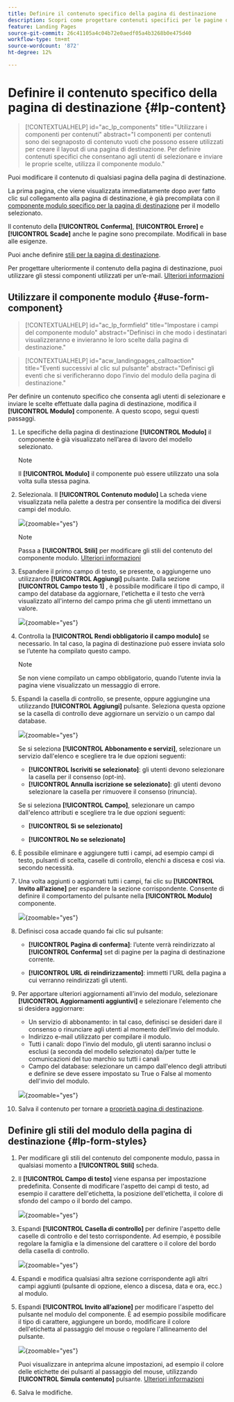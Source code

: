 ```yaml
---
title: Definire il contenuto specifico della pagina di destinazione
description: Scopri come progettare contenuti specifici per le pagine di destinazione nel web di Campaign
feature: Landing Pages
source-git-commit: 26c41105a4c04b72e0aedf05a4b3268b0e475d40
workflow-type: tm+mt
source-wordcount: '872'
ht-degree: 12%

---
```


# Definire il contenuto specifico della pagina di destinazione {#lp-content}

>[!CONTEXTUALHELP]
>id="ac_lp_components"
>title="Utilizzare i componenti per contenuti"
>abstract="I componenti per contenuti sono dei segnaposto di contenuto vuoti che possono essere utilizzati per creare il layout di una pagina di destinazione. Per definire contenuti specifici che consentano agli utenti di selezionare e inviare le proprie scelte, utilizza il componente modulo."

Puoi modificare il contenuto di qualsiasi pagina della pagina di destinazione.


La prima pagina, che viene visualizzata immediatamente dopo aver fatto clic sul collegamento alla pagina di destinazione, è già precompilata con il [componente modulo specifico per la pagina di destinazione](#use-form-component) per il modello selezionato<!-- to enable users to select and submit their choices-->.

Il contenuto della **[!UICONTROL Conferma]**, **[!UICONTROL Errore]** e **[!UICONTROL Scade]** anche le pagine sono precompilate. Modificali in base alle esigenze.

Puoi anche definire [stili per la pagina di destinazione](#lp-form-styles).

Per progettare ulteriormente il contenuto della pagina di destinazione, puoi utilizzare gli stessi componenti utilizzati per un’e-mail. [Ulteriori informazioni](../email/content-components.md#add-content-components)

## Utilizzare il componente modulo {#use-form-component}

>[!CONTEXTUALHELP]
>id="ac_lp_formfield"
>title="Impostare i campi del componente modulo"
>abstract="Definisci in che modo i destinatari visualizzeranno e invieranno le loro scelte dalla pagina di destinazione."

>[!CONTEXTUALHELP]
>id="acw_landingpages_calltoaction"
>title="Eventi successivi al clic sul pulsante"
>abstract="Definisci gli eventi che si verificheranno dopo l’invio del modulo della pagina di destinazione."

Per definire un contenuto specifico che consenta agli utenti di selezionare e inviare le scelte effettuate dalla pagina di destinazione, modifica il **[!UICONTROL Modulo]** componente. A questo scopo, segui questi passaggi.

1. Le specifiche della pagina di destinazione **[!UICONTROL Modulo]** il componente è già visualizzato nell’area di lavoro del modello selezionato.

   >[!NOTE]
   >
   >Il **[!UICONTROL Modulo]** il componente può essere utilizzato una sola volta sulla stessa pagina.

1. Selezionala. Il **[!UICONTROL Contenuto modulo]** La scheda viene visualizzata nella palette a destra per consentire la modifica dei diversi campi del modulo.

   ![](assets/lp-form-component.png){zoomable=&quot;yes&quot;}

   >[!NOTE]
   >
   >Passa a **[!UICONTROL Stili]** per modificare gli stili del contenuto del componente modulo. [Ulteriori informazioni](#lp-form-styles)

1. Espandere il primo campo di testo, se presente, o aggiungerne uno utilizzando **[!UICONTROL Aggiungi]** pulsante. Dalla sezione **[!UICONTROL Campo testo 1]** , è possibile modificare il tipo di campo, il campo del database da aggiornare, l&#39;etichetta e il testo che verrà visualizzato all&#39;interno del campo prima che gli utenti immettano un valore.

   ![](assets/lp-form-text-field.png){zoomable=&quot;yes&quot;}

1. Controlla la **[!UICONTROL Rendi obbligatorio il campo modulo]** se necessario. In tal caso, la pagina di destinazione può essere inviata solo se l’utente ha compilato questo campo.

   >[!NOTE]
   >
   >Se non viene compilato un campo obbligatorio, quando l’utente invia la pagina viene visualizzato un messaggio di errore.

1. Espandi la casella di controllo, se presente, oppure aggiungine una utilizzando **[!UICONTROL Aggiungi]** pulsante. Seleziona questa opzione se la casella di controllo deve aggiornare un servizio o un campo dal database.

   ![](assets/lp-form-checkbox.png){zoomable=&quot;yes&quot;}

   Se si seleziona **[!UICONTROL Abbonamento e servizi]**, selezionare un servizio dall&#39;elenco e scegliere tra le due opzioni seguenti:

   * **[!UICONTROL Iscriviti se selezionato]**: gli utenti devono selezionare la casella per il consenso (opt-in).
   * **[!UICONTROL Annulla iscrizione se selezionato]**: gli utenti devono selezionare la casella per rimuovere il consenso (rinuncia).

   Se si seleziona **[!UICONTROL Campo]**, selezionare un campo dall&#39;elenco attributi e scegliere tra le due opzioni seguenti:

   * **[!UICONTROL Sì se selezionato]**<!--TBC-->

   * **[!UICONTROL No se selezionato]**<!--TBC-->

1. È possibile eliminare e aggiungere tutti i campi, ad esempio campi di testo, pulsanti di scelta, caselle di controllo, elenchi a discesa e così via. secondo necessità.

1. Una volta aggiunti o aggiornati tutti i campi, fai clic su **[!UICONTROL Invito all’azione]** per espandere la sezione corrispondente. Consente di definire il comportamento del pulsante nella **[!UICONTROL Modulo]** componente.

   ![](assets/lp-call-to-action.png){zoomable=&quot;yes&quot;}

1. Definisci cosa accade quando fai clic sul pulsante:

   * **[!UICONTROL Pagina di conferma]**: l’utente verrà reindirizzato al **[!UICONTROL Conferma]** set di pagine per la pagina di destinazione corrente.

   * **[!UICONTROL URL di reindirizzamento]**: immetti l’URL della pagina a cui verranno reindirizzati gli utenti.

1. Per apportare ulteriori aggiornamenti all&#39;invio del modulo, selezionare **[!UICONTROL Aggiornamenti aggiuntivi]** e selezionare l&#39;elemento che si desidera aggiornare:
   * Un servizio di abbonamento: in tal caso, definisci se desideri dare il consenso o rinunciare agli utenti al momento dell’invio del modulo.
   * Indirizzo e-mail utilizzato per compilare il modulo.
   * Tutti i canali: dopo l’invio del modulo, gli utenti saranno inclusi o esclusi (a seconda del modello selezionato) da/per tutte le comunicazioni del tuo marchio su tutti i canali
   * Campo del database: selezionare un campo dall&#39;elenco degli attributi e definire se deve essere impostato su True o False al momento dell&#39;invio del modulo.

   ![](assets/lp-form-additionnal-updates.png){zoomable=&quot;yes&quot;}

1. Salva il contenuto per tornare a [proprietà pagina di destinazione](create-lp.md#create-landing-page).

## Definire gli stili del modulo della pagina di destinazione {#lp-form-styles}

1. Per modificare gli stili del contenuto del componente modulo, passa in qualsiasi momento a **[!UICONTROL Stili]** scheda.

1. Il **[!UICONTROL Campo di testo]** viene espansa per impostazione predefinita. Consente di modificare l&#39;aspetto dei campi di testo, ad esempio il carattere dell&#39;etichetta, la posizione dell&#39;etichetta, il colore di sfondo del campo o il bordo del campo.

   ![](assets/lp-text-styles.png){zoomable=&quot;yes&quot;}

1. Espandi **[!UICONTROL Casella di controllo]** per definire l&#39;aspetto delle caselle di controllo e del testo corrispondente. Ad esempio, è possibile regolare la famiglia e la dimensione del carattere o il colore del bordo della casella di controllo.

   ![](assets/lp-checkbox-style.png){zoomable=&quot;yes&quot;}

1. Espandi e modifica qualsiasi altra sezione corrispondente agli altri campi aggiunti (pulsante di opzione, elenco a discesa, data e ora, ecc.) al modulo.

1. Espandi **[!UICONTROL Invito all’azione]** per modificare l&#39;aspetto del pulsante nel modulo del componente. È ad esempio possibile modificare il tipo di carattere, aggiungere un bordo, modificare il colore dell&#39;etichetta al passaggio del mouse o regolare l&#39;allineamento del pulsante.

   ![](assets/lp-call-to-action-style.png){zoomable=&quot;yes&quot;}

   Puoi visualizzare in anteprima alcune impostazioni, ad esempio il colore delle etichette dei pulsanti al passaggio del mouse, utilizzando **[!UICONTROL Simula contenuto]** pulsante. [Ulteriori informazioni](create-lp.md#test-landing-page)

1. Salva le modifiche.
